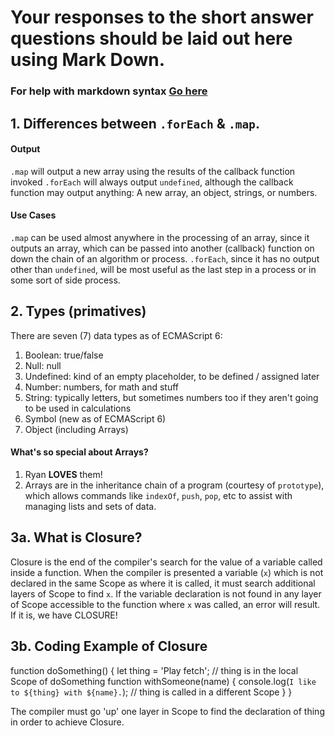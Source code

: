 # Your responses to the short answer questions should be laid out here using Mark Down.
### For help with markdown syntax [Go here](https://github.com/adam-p/markdown-here/wiki/Markdown-Cheatsheet)

## 1. Differences between `.forEach` & `.map`.
#### Output
`.map` will output a new array using the results of the callback function invoked
`.forEach` will always output `undefined`, although the callback function may output anything: A new array,
an object, strings, or numbers.
#### Use Cases
`.map` can be used almost anywhere in the processing of an array, since it outputs an array, which can be
passed into another (callback) function on down the chain of an algorithm or process.
`.forEach`, since it has no output other than `undefined`, will be most useful as the last step in a process
or in some sort of side process. 

## 2. Types (primatives)
There are seven (7) data types as of ECMAScript 6:
1. Boolean: true/false
2. Null: null
3. Undefined: kind of an empty placeholder, to be defined / assigned later
4. Number: numbers, for math and stuff
5. String: typically letters, but sometimes numbers too if they aren't going to be used in calculations
6. Symbol (new as of ECMAScript 6)
7. Object (including Arrays)

#### What's so special about Arrays?
1. Ryan **LOVES** them!
2. Arrays are in the inheritance chain of a program (courtesy of `prototype`), which allows commands like
`indexOf`, `push`, `pop`, etc to assist with managing lists and sets of data.

## 3a. What is Closure?

Closure is the end of the compiler's search for the value of a variable called inside a function. When the
compiler is presented a variable (`x`) which is not declared in the same Scope as where it is called, it must
search additional layers of Scope to find `x`. If the variable declaration is not found in any layer of Scope
accessible to the function where `x` was called, an error will result. If it is, we have CLOSURE!

## 3b. Coding Example of Closure

function doSomething() {
  let thing = 'Play fetch';         // thing is in the local Scope of doSomething
  function withSomeone(name) {
      console.log(`I like to ${thing} with ${name}.`);  // thing is called in a different Scope
    }
}

The compiler must go 'up' one layer in Scope to find the declaration of thing in order to achieve Closure.

